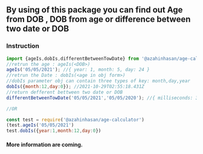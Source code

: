 ## By using of this package you can find out Age from DOB , DOB from age or difference between two date or DOB

### Instruction

```Javascript
import {ageIs,dobIs,differentBetweenTowDate} from '@azahinhasan/age-calculator'
//retrun the age : ageIs(<DOB>)
ageIs('05/05/2021'); //{ year: 1, month: 5, day: 24 }
//retrun the Date : dobIs(<age in obj form>)
//dobIs parameter obj can contain three types of key: month,day,year
dobIs({month:12,day:0}); //2021-10-29T02:55:18.431Z
//return defferent bettween two date or DOB
differentBetweenTowDate('05/05/2021','05/05/2020'); //{ milliseconds: 31536000000, days: 365 }

//OR

const test = require('@azahinhasan/age-calculator')
(test.ageIs('05/05/2021')
test.dobIs({year:1,month:12,day:0})
```

#### More information are coming.